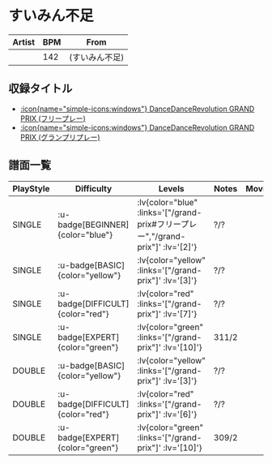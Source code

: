 # すいみん不足

|Artist|BPM|From|
|------|---|----|
||142|(すいみん不足)|

## 収録タイトル

- [ :icon{name="simple-icons:windows"} DanceDanceRevolution GRAND PRIX (フリープレー)](/grand-prix#フリープレー)
- [ :icon{name="simple-icons:windows"} DanceDanceRevolution GRAND PRIX (グランプリプレー)](/grand-prix)

## 譜面一覧

|PlayStyle|Difficulty|Levels|Notes|Movie|
|---------|----------|------|-----|-----|
|SINGLE| :u-badge[BEGINNER]{color="blue"} | :lv{color="blue" :links='["/grand-prix#フリープレー","/grand-prix"]' :lv='[2]'} |?/?||
|SINGLE| :u-badge[BASIC]{color="yellow"} | :lv{color="yellow" :links='["/grand-prix"]' :lv='[3]'} |?/?||
|SINGLE| :u-badge[DIFFICULT]{color="red"} | :lv{color="red" :links='["/grand-prix"]' :lv='[7]'} |?/?||
|SINGLE| :u-badge[EXPERT]{color="green"} | :lv{color="green" :links='["/grand-prix"]' :lv='[10]'} |311/2||
|DOUBLE| :u-badge[BASIC]{color="yellow"} | :lv{color="yellow" :links='["/grand-prix"]' :lv='[3]'} |?/?||
|DOUBLE| :u-badge[DIFFICULT]{color="red"} | :lv{color="red" :links='["/grand-prix"]' :lv='[6]'} |?/?||
|DOUBLE| :u-badge[EXPERT]{color="green"} | :lv{color="green" :links='["/grand-prix"]' :lv='[10]'} |309/2||
